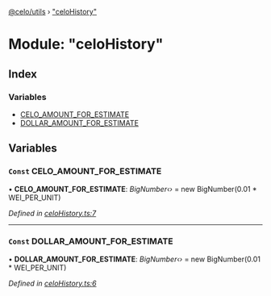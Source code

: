 [@celo/utils](../README.md) › ["celoHistory"](_celohistory_.md)

# Module: "celoHistory"

## Index

### Variables

* [CELO_AMOUNT_FOR_ESTIMATE](_celohistory_.md#const-celo_amount_for_estimate)
* [DOLLAR_AMOUNT_FOR_ESTIMATE](_celohistory_.md#const-dollar_amount_for_estimate)

## Variables

### `Const` CELO_AMOUNT_FOR_ESTIMATE

• **CELO_AMOUNT_FOR_ESTIMATE**: *BigNumber‹›* = new BigNumber(0.01 * WEI_PER_UNIT)

*Defined in [celoHistory.ts:7](https://github.com/celo-org/celo-monorepo/blob/master/packages/sdk/utils/src/celoHistory.ts#L7)*

___

### `Const` DOLLAR_AMOUNT_FOR_ESTIMATE

• **DOLLAR_AMOUNT_FOR_ESTIMATE**: *BigNumber‹›* = new BigNumber(0.01 * WEI_PER_UNIT)

*Defined in [celoHistory.ts:6](https://github.com/celo-org/celo-monorepo/blob/master/packages/sdk/utils/src/celoHistory.ts#L6)*

